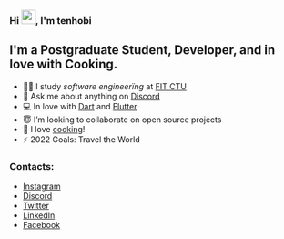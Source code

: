 ### Hi <img src="https://media.giphy.com/media/hvRJCLFzcasrR4ia7z/giphy.gif" width="25px">, I'm tenhobi</h2>

## I'm a Postgraduate Student, Developer, and in love with Cooking.

- 👨‍🎓 I study _software engineerïng_ at [FIT CTU](https://fit.cvut.cz/en)
- 💬 Ask me about anything on [Discord](https://discordapp.com/users/302127992258428929)
- 💻 In love with [Dart](https://dart.dev) and [Flutter](https://flutter.dev)
- 😇 I’m looking to collaborate on open source projects
- 🌱 I love [cooking](https://instagram.com/napapaney)!
- ⚡ 2022 Goals: Travel the World

### Contacts:

- [Instagram](https://instagram.com/tenhobi)
- [Discord](https://discordapp.com/users/302127992258428929)
- [Twitter](https://twitter.com/tenhobi)
- [LinkedIn](https://linkedin.com/in/tenhobi)
- [Facebook](https://fb.com/tenhobi)
